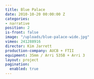 ```yaml
---
title: Blue Palace
date: 2010-10-20 00:00:00 Z
categories:
- narrative
position: 2
is-front: false
image: "/uploads/blue-palace-wide.jpg"
vimeo: 241288916
director: Kim Jarrett
production-company: AUCB + FTII
equipment: 35mm / Arri 535B + Arri 3
layout: project
pagination:
  enabled: true
---
```


